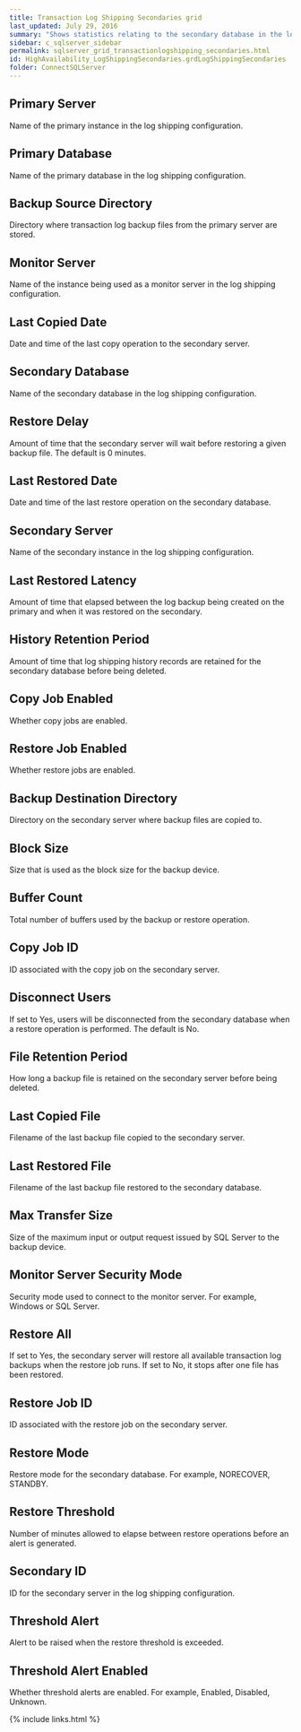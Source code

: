 ```yaml
---
title: Transaction Log Shipping Secondaries grid
last_updated: July 29, 2016
summary: "Shows statistics relating to the secondary database in the log shipping configuration."
sidebar: c_sqlserver_sidebar
permalink: sqlserver_grid_transactionlogshipping_secondaries.html
id: HighAvailability_LogShippingSecondaries.grdLogShippingSecondaries
folder: ConnectSQLServer
---
```




## Primary Server

Name of the primary instance in the log shipping configuration.

## Primary Database

Name of the primary database in the log shipping configuration.

## Backup Source Directory

Directory where transaction log backup files from the primary server are stored.

## Monitor Server

Name of the instance being used as a monitor server in the log shipping configuration.

## Last Copied Date

Date and time of the last copy operation to the secondary server.

## Secondary Database

Name of the secondary database in the log shipping configuration.

## Restore Delay

Amount of time that the secondary server will wait before restoring a given backup file. The default is 0 minutes.

## Last Restored Date

Date and time of the last restore operation on the secondary database.

## Secondary Server

Name of the secondary instance in the log shipping configuration.

## Last Restored Latency

Amount of time that elapsed between the log backup being created on the primary and when it was restored on the secondary.

## History Retention Period

Amount of time that log shipping history records are retained for the secondary database before being deleted.

## Copy Job Enabled

Whether copy jobs are enabled.

## Restore Job Enabled

Whether restore jobs are enabled.

## Backup Destination Directory

Directory on the secondary server where backup files are copied to.

## Block Size

Size that is used as the block size for the backup device.

## Buffer Count

Total number of buffers used by the backup or restore operation.

## Copy Job ID

ID associated with the copy job on the secondary server.

## Disconnect Users

If set to Yes, users will be disconnected from the secondary database when a restore operation is performed. The default is No.

## File Retention Period

How long a backup file is retained on the secondary server before being deleted.

## Last Copied File

Filename of the last backup file copied to the secondary server.

## Last Restored File

Filename of the last backup file restored to the secondary database.

## Max Transfer Size

Size of the maximum input or output request issued by SQL Server to the backup device.

## Monitor Server Security Mode

Security mode used to connect to the monitor server. For example, Windows or SQL Server.

## Restore All

If set to Yes, the secondary server will restore all available transaction log backups when the restore job runs. If set to No, it stops after one file has been restored.

## Restore Job ID

ID associated with the restore job on the secondary server.

## Restore Mode

Restore mode for the secondary database. For example, NORECOVER, STANDBY.

## Restore Threshold

Number of minutes allowed to elapse between restore operations before an alert is generated.

## Secondary ID

ID for the secondary server in the log shipping configuration.

## Threshold Alert

Alert to be raised when the restore threshold is exceeded.

## Threshold Alert Enabled

Whether threshold alerts are enabled. For example, Enabled, Disabled, Unknown.

{% include links.html %}
